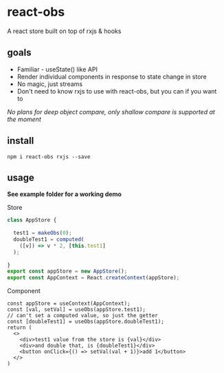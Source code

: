 # react-obs
A react store built on top of rxjs &amp; hooks

## goals
* Familiar - useState() like API
* Render individual components in response to state change in store
* No magic, just streams
* Don't need to know rxjs to use with react-obs, but you can if you want to

_No plans for deep object compare, only shallow compare is supported at the moment_

## install
```
npm i react-obs rxjs --save
```

## usage
**See example folder for a working demo**

Store
```Javascript
class AppStore {
  
  test1 = makeObs(0);
  doubleTest1 = computed(
    ([v]) => v * 2, [this.test1]
  );
  
}
export const appStore = new AppStore();
export const AppContext = React.createContext(appStore);
```

Component
```JSX
const appStore = useContext(AppContext);
const [val, setVal] = useObs(appStore.test1);
// can't set a computed value, so just the getter
const [doubleTest1] = useObs(appStore.doubleTest1);
return (
  <>
    <div>test1 value from the store is {val}</div>
    <div>and double that, is {doubleTest1}</div>
    <button onClick={() => setVal(val + 1)}>add 1</button>
  </>
)
```

